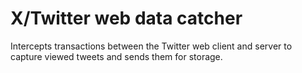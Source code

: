 # X/Twitter web data catcher
Intercepts transactions between the Twitter web client and server to capture viewed tweets and sends them for storage.
